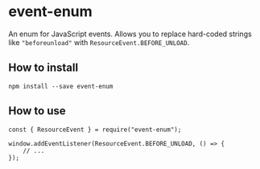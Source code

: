 # event-enum
An enum for JavaScript events. Allows you to replace hard-coded strings like `"beforeunload"` with
 `ResourceEvent.BEFORE_UNLOAD`.
 
## How to install
`npm install --save event-enum`

## How to use

```
const { ResourceEvent } = require("event-enum");

window.addEventListener(ResourceEvent.BEFORE_UNLOAD, () => {
    // ...
});
```